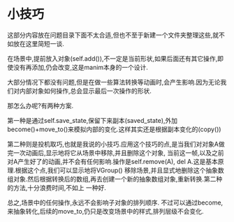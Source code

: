 # 小技巧

这部分内容放在问题目录下面不太合适,但也不至于新建一个文件夹整理这些,就不如放在这里简短一谈.

在场景中,提前放入对象(self.add()),不一定是当前形状,如果后面还有其它操作,即使没有再添加,仍会改变,这是manim本身的一个设计.

大部分情况下都没有问题,但是在做一些算法转换等动画时,会产生影响.因为无论我们对内部对象如何操作,总会显示最后一次操作的形状.

那怎么办呢?有两种方案.

第一种是通过self.save_state,保留下来副本(saved_state),外加become()+move_to()来模拟内部的变化.这样其实还是根据副本变化的(copy())

第二种则是投机取巧,也就是我说的小技巧.应用这个技巧的点,是当我们对对象A做完一次动画后,显示地将它从场景中移除,并且删除这个对象,
当前这一帧,以及之前对A产生好了的动画,并不会有任何影响.操作是self.remove(A), del A.这是基本原理.根据这个点,我们可以显示地将VGroup()
移除场景,并且显式地删除这个抽象数组对象.然后根据转换后的数组,再去创建一个新的抽象数组对象,重新转换.第二种的方法,十分浪费时间,不如上
一种好.

总之,场景中的任何操作,永远不会影响子对象的排列顺序. 不过可以通过become,来抽象转化,后续的move_to,仍只是改变场景中的样式,排列层级不会变化.
